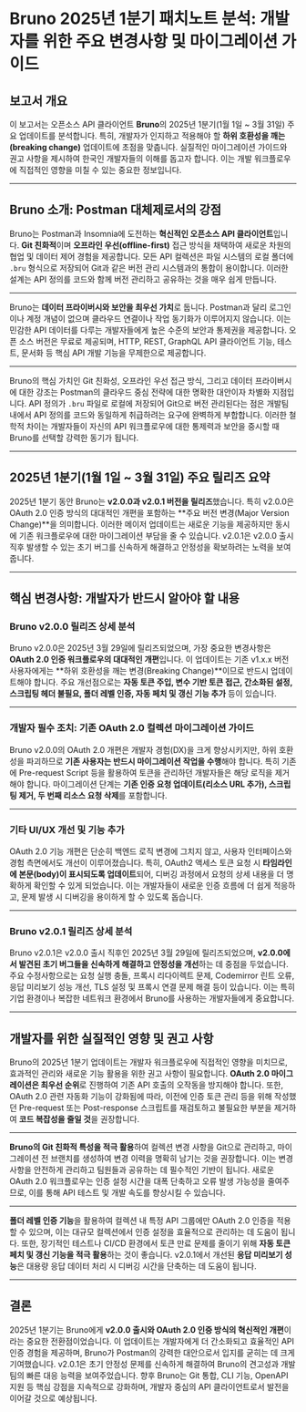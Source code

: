 # Bruno 2025년 1분기 패치노트 분석: 개발자를 위한 주요 변경사항 및 마이그레이션 가이드

## 보고서 개요

이 보고서는 오픈소스 API 클라이언트 **Bruno**의 2025년 1분기(1월 1일 ~ 3월 31일) 주요 업데이트를 분석합니다. 특히, 개발자가 인지하고 적용해야 할 **하위 호환성을 깨는(breaking change)** 업데이트에 초점을 맞춥니다. 실질적인 마이그레이션 가이드와 권고 사항을 제시하여 한국인 개발자들의 이해를 돕고자 합니다. 이는 개발 워크플로우에 직접적인 영향을 미칠 수 있는 중요한 정보입니다.

---

## Bruno 소개: Postman 대체제로서의 강점

Bruno는 Postman과 Insomnia에 도전하는 **혁신적인 오픈소스 API 클라이언트**입니다. **Git 친화적**이며 **오프라인 우선(offline-first)** 접근 방식을 채택하여 새로운 차원의 협업 및 데이터 제어 경험을 제공합니다. 모든 API 컬렉션은 파일 시스템의 로컬 폴더에 `.bru` 형식으로 저장되어 Git과 같은 버전 관리 시스템과의 통합이 용이합니다. 이러한 설계는 API 정의를 코드와 함께 버전 관리하고 공유하는 것을 매우 쉽게 만듭니다.

---

Bruno는 **데이터 프라이버시와 보안을 최우선 가치**로 둡니다. Postman과 달리 로그인이나 계정 개념이 없으며 클라우드 연결이나 작업 동기화가 이루어지지 않습니다. 이는 민감한 API 데이터를 다루는 개발자들에게 높은 수준의 보안과 통제권을 제공합니다. 오픈 소스 버전은 무료로 제공되며, HTTP, REST, GraphQL API 클라이언트 기능, 테스트, 문서화 등 핵심 API 개발 기능을 무제한으로 제공합니다.

---

Bruno의 핵심 가치인 Git 친화성, 오프라인 우선 접근 방식, 그리고 데이터 프라이버시에 대한 강조는 Postman의 클라우드 중심 전략에 대한 명확한 대안이자 차별화 지점입니다. API 정의가 `.bru` 파일로 로컬에 저장되어 Git으로 버전 관리된다는 점은 개발팀 내에서 API 정의를 코드와 동일하게 취급하려는 요구에 완벽하게 부합합니다. 이러한 철학적 차이는 개발자들이 자신의 API 워크플로우에 대한 통제력과 보안을 중시할 때 Bruno를 선택할 강력한 동기가 됩니다.

---

## 2025년 1분기(1월 1일 ~ 3월 31일) 주요 릴리즈 요약

2025년 1분기 동안 Bruno는 **v2.0.0과 v2.0.1 버전을 릴리즈**했습니다. 특히 v2.0.0은 OAuth 2.0 인증 방식의 대대적인 개편을 포함하는 **주요 버전 변경(Major Version Change)**을 의미합니다. 이러한 메이저 업데이트는 새로운 기능을 제공하지만 동시에 기존 워크플로우에 대한 마이그레이션 부담을 줄 수 있습니다. v2.0.1은 v2.0.0 출시 직후 발생할 수 있는 초기 버그를 신속하게 해결하고 안정성을 확보하려는 노력을 보여줍니다.

---

## 핵심 변경사항: 개발자가 반드시 알아야 할 내용

### Bruno v2.0.0 릴리즈 상세 분석

Bruno v2.0.0은 2025년 3월 29일에 릴리즈되었으며, 가장 중요한 변경사항은 **OAuth 2.0 인증 워크플로우의 대대적인 개편**입니다. 이 업데이트는 기존 v1.x.x 버전 사용자에게는 **하위 호환성을 깨는 변경(Breaking Change)**이므로 반드시 업데이트해야 합니다. 주요 개선점으로는 **자동 토큰 주입, 변수 기반 토큰 접근, 간소화된 설정, 스크립팅 헤더 불필요, 폴더 레벨 인증, 자동 페치 및 갱신 기능 추가** 등이 있습니다.

---

### 개발자 필수 조치: 기존 OAuth 2.0 컬렉션 마이그레이션 가이드

Bruno v2.0.0의 OAuth 2.0 개편은 개발자 경험(DX)을 크게 향상시키지만, 하위 호환성을 파괴하므로 **기존 사용자는 반드시 마이그레이션 작업을 수행**해야 합니다. 특히 기존에 Pre-request Script 등을 활용하여 토큰을 관리하던 개발자들은 해당 로직을 제거해야 합니다. 마이그레이션 단계는 **기존 인증 요청 업데이트(리소스 URL 추가), 스크립팅 제거, 두 번째 리소스 요청 삭제**를 포함합니다.

---

### 기타 UI/UX 개선 및 기능 추가

OAuth 2.0 기능 개편은 단순히 백엔드 로직 변경에 그치지 않고, 사용자 인터페이스와 경험 측면에서도 개선이 이루어졌습니다. 특히, OAuth2 액세스 토큰 요청 시 **타임라인에 본문(body)이 표시되도록 업데이트**되어, 디버깅 과정에서 요청의 상세 내용을 더 명확하게 확인할 수 있게 되었습니다. 이는 개발자들이 새로운 인증 흐름에 더 쉽게 적응하고, 문제 발생 시 디버깅을 용이하게 할 수 있도록 돕습니다.

---

### Bruno v2.0.1 릴리즈 상세 분석

Bruno v2.0.1은 v2.0.0 출시 직후인 2025년 3월 29일에 릴리즈되었으며, **v2.0.0에서 발견된 초기 버그들을 신속하게 해결하고 안정성을 개선**하는 데 중점을 두었습니다. 주요 수정사항으로는 요청 실행 충돌, 프록시 리다이렉트 문제, Codemirror 린트 오류, 응답 미리보기 성능 개선, TLS 설정 및 프록시 연결 문제 해결 등이 있습니다. 이는 특히 기업 환경이나 복잡한 네트워크 환경에서 Bruno를 사용하는 개발자들에게 중요합니다.

---

## 개발자를 위한 실질적인 영향 및 권고 사항

Bruno의 2025년 1분기 업데이트는 개발자 워크플로우에 직접적인 영향을 미치므로, 효과적인 관리와 새로운 기능 활용을 위한 권고 사항이 필요합니다. **OAuth 2.0 마이그레이션은 최우선 순위**로 진행하여 기존 API 호출의 오작동을 방지해야 합니다. 또한, OAuth 2.0 관련 자동화 기능이 강화됨에 따라, 이전에 인증 토큰 관리 등을 위해 작성했던 Pre-request 또는 Post-response 스크립트를 재검토하고 불필요한 부분을 제거하여 **코드 복잡성을 줄일 것**을 권장합니다.

---

**Bruno의 Git 친화적 특성을 적극 활용**하여 컬렉션 변경 사항을 Git으로 관리하고, 마이그레이션 전 브랜치를 생성하여 변경 이력을 명확히 남기는 것을 권장합니다. 이는 변경사항을 안전하게 관리하고 팀원들과 공유하는 데 필수적인 기반이 됩니다. 새로운 OAuth 2.0 워크플로우는 인증 설정 시간을 대폭 단축하고 오류 발생 가능성을 줄여주므로, 이를 통해 API 테스트 및 개발 속도를 향상시킬 수 있습니다.

---

**폴더 레벨 인증 기능**을 활용하여 컬렉션 내 특정 API 그룹에만 OAuth 2.0 인증을 적용할 수 있으며, 이는 대규모 컬렉션에서 인증 설정을 효율적으로 관리하는 데 도움이 됩니다. 또한, 장기적인 테스트나 CI/CD 환경에서 토큰 만료 문제를 줄이기 위해 **자동 토큰 페치 및 갱신 기능을 적극 활용**하는 것이 좋습니다. v2.0.1에서 개선된 **응답 미리보기 성능**은 대용량 응답 데이터 처리 시 디버깅 시간을 단축하는 데 도움이 됩니다.

---

## 결론

2025년 1분기는 Bruno에게 **v2.0.0 출시와 OAuth 2.0 인증 방식의 혁신적인 개편**이라는 중요한 전환점이었습니다. 이 업데이트는 개발자에게 더 간소화되고 효율적인 API 인증 경험을 제공하며, Bruno가 Postman의 강력한 대안으로서 입지를 굳히는 데 크게 기여했습니다. v2.0.1은 초기 안정성 문제를 신속하게 해결하여 Bruno의 견고성과 개발팀의 빠른 대응 능력을 보여주었습니다. 향후 Bruno는 Git 통합, CLI 기능, OpenAPI 지원 등 핵심 강점을 지속적으로 강화하며, 개발자 중심의 API 클라이언트로서 발전을 이어갈 것으로 예상됩니다.
